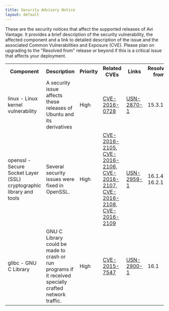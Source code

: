 ```yaml
---
title: Security Advisory Notice
layout: default
---
```

These are the security notices that affect the supported releases of Avi Vantage. It provides a brief description of the security vulnerability, the affected component and a link to detailed description of the issue and the associated Common Vulnerabilities and Exposure (CVE). Please plan on upgrading to the "Resolved from" release or beyond if this is a critical issue that affects your deployment.

<table class="table table-hover table table-bordered table-hover">  
<tbody>     
<tr>       
<th>Component
</th>
<th>Description
</th>
<th>Priority
</th>
<th>Related CVEs
</th>
<th>Links
</th>
<th>Resolved from
</th>
</tr>
<tr>       
<td>linux - Linux kernel vulnerability</td>
<td>A security issue affects these releases of Ubuntu and its derivatives</td>
<td>High</td>
<td><a href="https://people.canonical.com/~ubuntu-security/cve/2016/CVE-2016-0728.html">CVE-2016-0728</a></td>
<td><a href="http://www.ubuntu.com/usn/usn-2870-1/">USN-2870-1</a></td>
<td>15.3.1</td>
</tr>
<tr>       
<td>openssl - Secure Socket Layer (SSL) cryptographic library and tools</td>
<td>Several security issues were fixed in OpenSSL.</td>
<td>High</td>
<td><a href="http://people.canonical.com/~ubuntu-security/cve/2016/CVE-2016-2105.html">CVE-2016-2105</a>, <a href="http://people.canonical.com/~ubuntu-security/cve/2016/CVE-2016-2106.html">CVE-2016-2106, </a><a href="http://people.canonical.com/~ubuntu-security/cve/2016/CVE-2016-2107.html">CVE-2016-2107, </a><a href="http://people.canonical.com/~ubuntu-security/cve/2016/CVE-2016-2108.html">CVE-2016-2108, </a><a href="http://people.canonical.com/~ubuntu-security/cve/2016/CVE-2016-2109.html">CVE-2016-2109</a></td>
<td><a href="http://www.ubuntu.com/usn/usn-2959-1/">USN-2959-1</a></td>
<td>16.1.4, 16.2.1</td>
</tr>
<tr>       
<td>glibc - GNU C Library</td>
<td>GNU C Library could be made to crash or run programs if it received specially crafted network traffic.</td>
<td>High</td>
<td><a href="https://people.canonical.com/~ubuntu-security/cve/2015/CVE-2015-7547.html">CVE-2015-7547</a></td>
<td><a href="http://www.ubuntu.com/usn/usn-2900-1/">USN-2900-1</a></td>
<td>16.1</td>
</tr>
</tbody>
</table> 